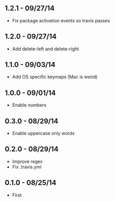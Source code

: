 ## 1.2.1 - 09/27/14
* Fix package activation events so travis passes

## 1.2.0 - 09/27/14
* Add delete-left and delete-right

## 1.1.0 - 09/03/14
* Add OS specific keymaps (Mac is weird)

## 1.0.0 - 09/01/14
* Enable numbers

## 0.3.0 - 08/29/14
* Enable uppercase only words

## 0.2.0 - 08/29/14
* Improve regex
* Fix .travis.yml

## 0.1.0 - 08/25/14
* First
